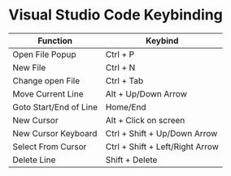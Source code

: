 # Visual Studio Code Keybinding

| Function               | Keybind                         |
| ---------------------- | ------------------------------- |
| Open File Popup        | Ctrl + P                        |
| New File               | Ctrl + N                        |
| Change open File       | Ctrl + Tab                      |
| Move Current Line      | Alt + Up/Down Arrow             |
| Goto Start/End of Line | Home/End                        |
| New Cursor             | Alt + Click on screen           |
| New Cursor Keyboard    | Ctrl + Shift + Up/Down Arrow    |
| Select From Cursor     | Ctrl + Shift + Left/Right Arrow |
| Delete Line            | Shift + Delete                  |
